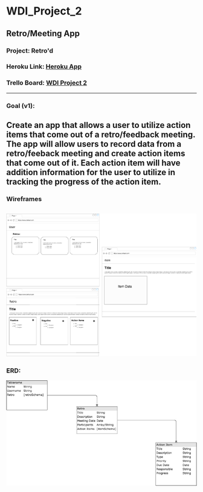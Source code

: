 # WDI_Project_2
Retro/Meeting App
---
### Project: Retro'd
### Heroku Link: [Heroku App](https://fathomless-falls-63442.herokuapp.com/)
### Trello Board: [WDI Project 2](https://trello.com/b/74XgZJik/wdi-project-2-full-stack-crud)
---
### Goal (v1):
Create an app that allows a user to utilize action items that come out of a retro/feedback meeting. The app will allow users to record data from a retro/feeback meeting and create action items that come out of it. Each action item will have addition information for the user to utilize in tracking the progress of the action item.
---
### Wireframes
![Wireframes](project_imgs/Wireframes.png)
---
### ERD:
![ERD](project_imgs/ERD.jpg)
